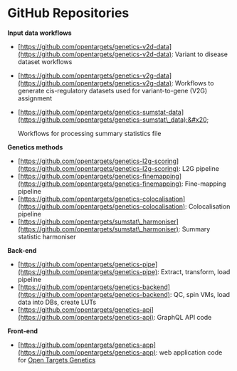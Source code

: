 # GitHub Repositories

**Input data workflows**

* [https://github.com/opentargets/genetics-v2d-data](https://github.com/opentargets/genetics-v2d-data): Variant to disease dataset workflows
* [https://github.com/opentargets/genetics-v2g-data](https://github.com/opentargets/genetics-v2g-data): Workflows to generate cis-regulatory datasets used for variant-to-gene (V2G) assignment
*   [https://github.com/opentargets/genetics-sumstat-data](https://github.com/opentargets/genetics-sumstat\_data):&#x20;

    Workflows for processing summary statistics file

**Genetics methods**

* [https://github.com/opentargets/genetics-l2g-scoring](https://github.com/opentargets/genetics-l2g-scoring): L2G pipeline
* [https://github.com/opentargets/genetics-finemapping](https://github.com/opentargets/genetics-finemapping): Fine-mapping pipeline
* [https://github.com/opentargets/genetics-colocalisation](https://github.com/opentargets/genetics-colocalisation): Colocalisation pipeline
* [https://github.com/opentargets/sumstat\_harmoniser](https://github.com/opentargets/sumstat\_harmoniser): Summary statistic harmoniser

**Back-end**

* [https://github.com/opentargets/genetics-pipe](https://github.com/opentargets/genetics-pipe): Extract, transform, load pipeline
* [https://github.com/opentargets/genetics-backend](https://github.com/opentargets/genetics-backend): QC, spin VMs, load data into DBs, create LUTs&#x20;
* [https://github.com/opentargets/genetics-api](https://github.com/opentargets/genetics-api): GraphQL API code

**Front-end**

* [https://github.com/opentargets/genetics-app](https://github.com/opentargets/genetics-app): web application code for [Open Targets Genetics](https://genetics.opentargets.org/)

